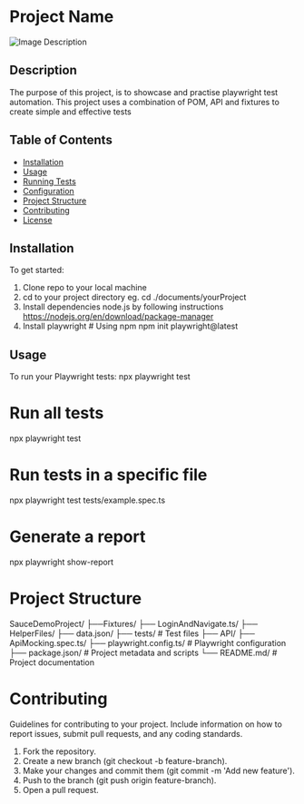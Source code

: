 # Project Name
![Image Description](https://www.google.com/url?sa=i&url=https%3A%2F%2Felixirautomation.medium.com%2Fautomated-api-testing-playwright-part-1-d8eea1ccf0aa&psig=AOvVaw35lgwx4vMap96gX0vv2S4H&ust=1732547631185000&source=images&cd=vfe&opi=89978449&ved=0CBQQjRxqFwoTCNjawYOh9YkDFQAAAAAdAAAAABAE)


## Description
The purpose of this project, is to showcase and practise playwright test automation.
This project uses a combination of POM, API and fixtures to create simple and effective tests

## Table of Contents
- [Installation](#installation)
- [Usage](#usage)
- [Running Tests](#running-tests)
- [Configuration](#configuration)
- [Project Structure](#project-structure)
- [Contributing](#contributing)
- [License](#license)

## Installation
To get started:
  1. Clone repo to your local machine
  2. cd to your project directory eg. cd ./documents/yourProject
  3. Install dependencies node.js by following instructions https://nodejs.org/en/download/package-manager
  4. Install playwright
    # Using npm
      npm init playwright@latest

## Usage
  To run your Playwright tests: npx playwright test

  # Run all tests
  npx playwright test

  # Run tests in a specific file
  npx playwright test tests/example.spec.ts

  # Generate a report
  npx playwright show-report

# Project Structure
SauceDemoProject/
   ├──Fixtures/
     ├── LoginAndNavigate.ts/
   ├── HelperFiles/
     ├── data.json/
   ├── tests/                   # Test files
     ├── API/
     ├── ApiMocking.spec.ts/
   ├── playwright.config.ts/     # Playwright configuration
   ├── package.json/             # Project metadata and scripts
   └── README.md/                # Project documentation

# Contributing
  Guidelines for contributing to your project. Include information on how to report issues, submit pull requests, and any coding standards.
  1. Fork the repository.
  2. Create a new branch (git checkout -b feature-branch).
  3. Make your changes and commit them (git commit -m 'Add new feature').
  4. Push to the branch (git push origin feature-branch).
  5. Open a pull request.